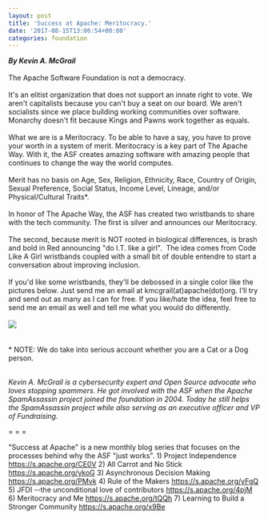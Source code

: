 ```yaml
---
layout: post
title: 'Success at Apache: Meritocracy.'
date: '2017-08-15T13:06:54+00:00'
categories: foundation
---
```

<div><strong><em>By Kevin A. McGrail</em></strong></div> 
  <div><br /></div> 
  <div>The Apache Software Foundation is not a democracy.</div> 
  <div><br /></div> 
  <div>It's an elitist organization that does not support an innate right to vote. We aren't capitalists because you can't buy a seat on our board. We aren't socialists since we place building working communities over software. Monarchy doesn't fit because Kings and Pawns work together as equals.</div> 
  <div><br /></div> 
  <div>What we are is a Meritocracy. To be able to have a say, you have to prove your worth in a system of merit. Meritocracy is a key part of The Apache Way. With it, the ASF creates amazing software with amazing people that continues to change the way the world computes.</div> 
  <div><br /></div> 
  <div>Merit has no basis on Age, Sex, Religion, Ethnicity, Race, Country of Origin, Sexual Preference, Social Status, Income Level, Lineage, and/or Physical/Cultural Traits*.</div> 
  <div><br /></div> 
  <div>In honor of The Apache Way, the ASF has created two wristbands to share with the tech community. The first is silver and announces our Meritocracy.&nbsp;</div> 
  <div><br /></div> 
  <div>The second, because merit is NOT rooted in biological differences, is brash and bold in Red announcing &quot;do I.T. like a girl&quot;. &nbsp;The idea comes from Code Like A Girl wristbands coupled with a small bit of double entendre to start a conversation about improving inclusion.</div> 
  <div><br /></div> 
  <div>If you'd like some wristbands, they'll be debossed in a single color like the pictures below. Just send me an email at kmcgrail(at)apache(dot)org. I'll try and send out as many as I can for free. If you like/hate the idea, feel free to send me an email as well and tell me what you would do differently.</div> 
  <div><br /></div> 
  <div><img src="https://blogs.apache.org/foundation/mediaresource/5d0af18a-3881-4dd0-9bd9-bd30284ecc05" /></div> 
  <div><br /></div> 
  <div><br /></div> 
  <div>* NOTE: We do take into serious account whether you are a Cat or a Dog person.</div> 
  <div><br /></div> 
  <div> 
    <p><em>Kevin A. McGrail is a cybersecurity expert and Open Source advocate who loves stopping spammers. He got involved with the ASF when the Apache SpamAssassin project joined the foundation in 2004. Today he still helps the SpamAssassin project while also serving as an executive officer and VP of Fundraising.</em></p> 
    <p>= = =</p> 
    <p>&quot;Success at Apache&quot; is a new monthly blog series that focuses on the processes behind why the ASF &quot;just works&quot;. 1) Project Independence <a href="https://s.apache.org/CE0V">https://s.apache.org/CE0V</a> 2) All Carrot and No Stick <a href="https://s.apache.org/ykoG">https://s.apache.org/ykoG</a> 3) Asynchronous Decision Making <a href="https://s.apache.org/PMvk">https://s.apache.org/PMvk</a> 4) Rule of the Makers <a href="https://s.apache.org/yFgQ">https://s.apache.org/yFgQ</a> 5) JFDI --the unconditional love of contributors <a href="https://s.apache.org/4pjM">https://s.apache.org/4pjM</a> 6) Meritocracy and Me <a href="https://s.apache.org/tQQh">https://s.apache.org/tQQh</a> 7)&nbsp;Learning to Build a Stronger Community <a href="https://s.apache.org/x9Be">https://s.apache.org/x9Be</a></p> 
  </div>
